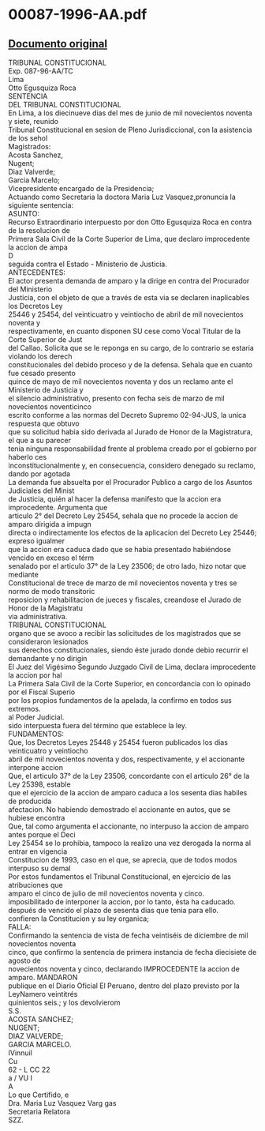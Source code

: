 
00087-1996-AA.pdf
=================
  
[Documento original](https://tc.gob.pe/jurisprudencia/1997/00087-1996-AA.pdf)  
---  
TRIBUNAL CONSTITUCIONAL  
Exp. 087-96-AA/TC  
Lima  
Otto Egusquiza Roca  
SENTENCIA  
DEL TRIBUNAL CONSTITUCIONAL  
En Lima, a los diecinueve dias del mes de junio de mil novecientos noventa y siete, reunido  
Tribunal Constitucional en sesion de Pleno Jurisdiccional, con la asistencia de los sehol  
Magistrados:  
Acosta Sanchez,  
Nugent;  
Diaz Valverde;  
Garcia Marcelo;  
Vicepresidente encargado de la Presidencia;  
Actuando como Secretaria la doctora Maria Luz Vasquez,pronuncia la siguiente sentencia:  
ASUNTO:  
Recurso Extraordinario interpuesto por don Otto Egusquiza Roca en contra de la resolucion de  
Primera Sala Civil de la Corte Superior de Lima, que declaro improcedente la accion de ampa  
D  
seguida contra el Estado - Ministerio de Justicia.  
ANTECEDENTES:  
El actor presenta demanda de amparo y la dirige en contra del Procurador del Ministerio  
Justicia, con el objeto de que a través de esta via se declaren inaplicables los Decretos Ley  
25446 y 25454, del veinticuatro y veintiocho de abril de mil novecientos noventa y  
respectivamente, en cuanto disponen SU cese como Vocal Titular de la Corte Superior de Just  
del Callao. Solicita que se le reponga en su cargo, de lo contrario se estaria violando los derech  
constitucionales del debido proceso y de la defensa. Sehala que en cuanto fue cesado presento  
quince de mayo de mil novecientos noventa y dos un reclamo ante el Ministerio de Justicia y  
el silencio administrativo, presento con fecha seis de marzo de mil novecientos noventicinco  
escrito conforme a las normas del Decreto Supremo 02-94-JUS, la unica respuesta que obtuvo  
que su solicitud habia sido derivada al Jurado de Honor de la Magistratura, el que a su parecer  
tenia ninguna responsabilidad frente al problema creado por el gobierno por haberlo ces  
inconstitucionalmente y, en consecuencia, considero denegado su reclamo, dando por agotada  
La demanda fue absuelta por el Procurador Publico a cargo de los Asuntos Judiciales del Minist  
de Justicia, quién al hacer la defensa manifesto que la accion era improcedente. Argumenta que  
articulo 2° del Decreto Ley 25454, sehala que no procede la accion de amparo dirigida a impugn  
directa o indirectamente los efectos de la aplicacion del Decreto Ley 25446; expreso igualmer  
que la accion era caduca dado que se habia presentado habiéndose vencido en exceso el térm  
senalado por el articulo 37° de la Ley 23506; de otro lado, hizo notar que mediante  
Constitucional de trece de marzo de mil novecientos noventa y tres se normo de modo transitoric  
reposicion y rehabilitacion de jueces y fiscales, creandose el Jurado de Honor de la Magistratu  
via administrativa.  
TRIBUNAL CONSTITUCIONAL  
organo que se avoco a recibir las solicitudes de los magistrados que se consideraron lesionados  
sus derechos constitucionales, siendo éste jurado donde debio recurrir el demandante y no dirigin  
El Juez del Vigésimo Segundo Juzgado Civil de Lima, declara improcedente la accion por hal  
La Primera Sala Civil de la Corte Superior, en concordancia con lo opinado por el Fiscal Superio  
por los propios fundamentos de la apelada, la confirmo en todos sus extremos.  
al Poder Judicial.  
sido interpuesta fuera del término que establece la ley.  
FUNDAMENTOS:  
Que, los Decretos Leyes 25448 y 25454 fueron publicados los dias veinticuatro y veintiocho  
abril de mil novecientos noventa y dos, respectivamente, y el accionante interpone accion  
Que, el articulo 37° de la Ley 23506, concordante con el articulo 26° de la Ley 25398, estable  
que el ejercicio de la accion de amparo caduca a los sesenta dias habiles de producida  
afectacion. No habiendo demostrado el accionante en autos, que se hubiese encontra  
Que, tal como argumenta el accionante, no interpuso la accion de amparo antes porque el Deci  
Ley 25454 se lo prohibia, tampoco la realizo una vez derogada la norma al entrar en vigencia  
Constitucion de 1993, caso en el que, se aprecia, que de todos modos interpuso su demal  
Por estos fundamentos el Tribunal Constitucional, en ejercicio de las atribuciones que  
amparo el cinco de julio de mil novecientos noventa y cinco.  
imposibilitado de interponer la accion, por lo tanto, ésta ha caducado.  
después de vencido el plazo de sesenta dias que tenia para ello.  
confieren la Constitucion y su ley organica;  
FALLA:  
Confirmando la sentencia de vista de fecha veintiséis de diciembre de mil novecientos noventa  
cinco, que confirmo la sentencia de primera instancia de fecha diecisiete de agosto de  
novecientos noventa y cinco, declarando IMPROCEDENTE la accion de amparo. MANDARON  
publique en el Diario Oficial El Peruano, dentro del plazo previsto por la LeyNamero veintitrés  
quinientos seis.; y los devolvierom  
S.S.  
ACOSTA SANCHEZ;  
NUGENT;  
DIAZ VALVERDE;  
GARCIA MARCELO.  
IVinnuil  
Cu  
62 - L CC 22  
a / VU I  
A  
Lo que Certifido, e  
Dra. Maria Luz Vasquez Varg gas  
Secretaria Relatora  
SZZ.